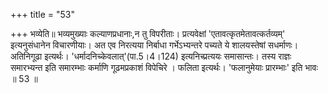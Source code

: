 +++
title = "53"

+++
भव्येति॥ भव्यमुख्याः कल्याणप्रधानाः,न तु विपरीताः। प्रत्यवेक्षां 'एतावत्कृतमेतावत्कर्तव्यम्' इत्यनुसंधानेन विचारणीयाः। अत एव निरत्यया निर्बाधा गर्भेऽभ्यन्तरे पच्यते ये शालयस्तेषां सधर्माणः। अतिनिगूढा इत्यर्थः। 'धर्मादनिच्केवलात्'(पा.5।4।124) इत्यनिच्प्रत्ययः समासान्तः। तस्य राज्ञः समारभ्यन्त इति समारम्भाः कर्माणि गूढमप्रकाशं विपेचिरे । फलिता इत्यर्थः। 'फलानुमेयाः प्रारम्भाः' इति भावः ॥ 53 ॥